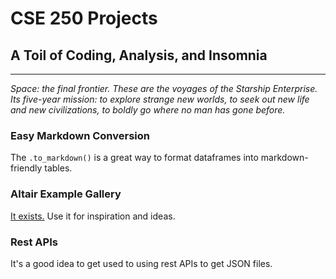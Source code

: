 # CSE 250 Projects
## A Toil of Coding, Analysis, and Insomnia
---

*Space: the final frontier. These are the voyages of the Starship Enterprise. Its five-year mission: to explore strange new worlds, to seek out new life and new civilizations, to boldly go where no man has gone before.*

### Easy Markdown Conversion
The ```.to_markdown()``` is a great way to format dataframes into markdown-friendly tables.

### Altair Example Gallery
[It exists.](https://altair-viz.github.io/gallery/) Use it for inspiration and ideas.

### Rest APIs
It's a good idea to get used to using rest APIs to get JSON files.
